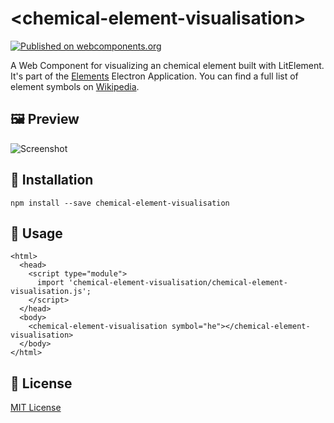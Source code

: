 # \<chemical-element-visualisation\>

[![Published on webcomponents.org](https://img.shields.io/badge/webcomponents.org-published-blue.svg)](https://www.webcomponents.org/element/FlorianFe/chemical-element-visualisation)

A Web Component for visualizing an chemical element built with LitElement. It's part of the [Elements](https://github.com/FlorianFe/Elements) Electron Application. You can find a full list of element symbols on [Wikipedia](https://simple.wikipedia.org/wiki/List_of_elements_by_symbol). 

## 🖼 Preview

![Screenshot](https://florianfe.github.io/screenshots/chemical-element-visualisation/screenshot-1.png)


## 💾 Installation

```
npm install --save chemical-element-visualisation
```

## 🚀 Usage

```
<html>
  <head>
    <script type="module">
      import 'chemical-element-visualisation/chemical-element-visualisation.js';
    </script>
  </head>
  <body>
    <chemical-element-visualisation symbol="he"></chemical-element-visualisation>
  </body>
</html>
```

## 📖 License
[MIT License](https://mit-license.org/)
